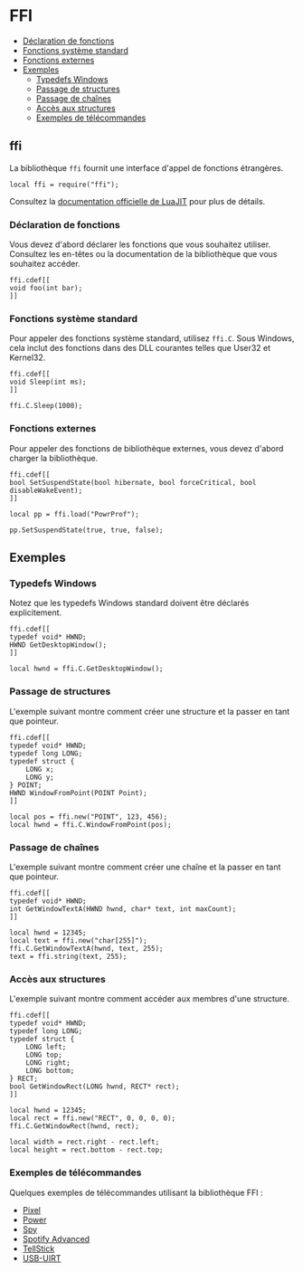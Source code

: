 # FFI
* [Déclaration de fonctions](#déclaration-de-fonctions)
* [Fonctions système standard](#fonctions-système-standard)
* [Fonctions externes](#fonctions-externes)
* [Exemples](#exemples)
	* [Typedefs Windows](#typedefs-windows)
	* [Passage de structures](#passage-de-structures)
	* [Passage de chaînes](#passage-de-chaînes)
	* [Accès aux structures](#accès-aux-structures)
	* [Exemples de télécommandes](#exemples-de-télécommandes)


## ffi
La bibliothèque ``ffi`` fournit une interface d'appel de fonctions étrangères.

	local ffi = require("ffi");

Consultez la [documentation officielle de LuaJIT](http://luajit.org/ext_ffi.html) pour plus de détails.



### Déclaration de fonctions
Vous devez d'abord déclarer les fonctions que vous souhaitez utiliser. Consultez les en-têtes ou la documentation de la bibliothèque que vous souhaitez accéder.

	ffi.cdef[[
	void foo(int bar);
	]]


### Fonctions système standard
Pour appeler des fonctions système standard, utilisez ``ffi.C``. Sous Windows, cela inclut des fonctions dans des DLL courantes telles que User32 et Kernel32.

	ffi.cdef[[
	void Sleep(int ms);
	]]

	ffi.C.Sleep(1000);


### Fonctions externes
Pour appeler des fonctions de bibliothèque externes, vous devez d'abord charger la bibliothèque.

	ffi.cdef[[
	bool SetSuspendState(bool hibernate, bool forceCritical, bool disableWakeEvent);
	]]

	local pp = ffi.load("PowrProf");

	pp.SetSuspendState(true, true, false);


## Exemples

### Typedefs Windows
Notez que les typedefs Windows standard doivent être déclarés explicitement.

	ffi.cdef[[
	typedef void* HWND;
	HWND GetDesktopWindow();
	]]

	local hwnd = ffi.C.GetDesktopWindow();


### Passage de structures
L'exemple suivant montre comment créer une structure et la passer en tant que pointeur.

	ffi.cdef[[
	typedef void* HWND;
	typedef long LONG;
	typedef struct {
		LONG x;
		LONG y;
	} POINT;
	HWND WindowFromPoint(POINT Point);
	]]

	local pos = ffi.new("POINT", 123, 456);
	local hwnd = ffi.C.WindowFromPoint(pos);


### Passage de chaînes
L'exemple suivant montre comment créer une chaîne et la passer en tant que pointeur.

	ffi.cdef[[
	typedef void* HWND;
	int GetWindowTextA(HWND hwnd, char* text, int maxCount);
	]]

	local hwnd = 12345;
	local text = ffi.new("char[255]");
	ffi.C.GetWindowTextA(hwnd, text, 255);
	text = ffi.string(text, 255);


### Accès aux structures
L'exemple suivant montre comment accéder aux membres d'une structure.

	ffi.cdef[[
	typedef void* HWND;
	typedef long LONG;
	typedef struct {
		LONG left;
		LONG top;
		LONG right;
		LONG bottom;
	} RECT;
	bool GetWindowRect(LONG hwnd, RECT* rect);
	]]

	local hwnd = 12345;
	local rect = ffi.new("RECT", 0, 0, 0, 0);
	ffi.C.GetWindowRect(hwnd, rect);

	local width = rect.right - rect.left;
	local height = rect.bottom - rect.top;


### Exemples de télécommandes
Quelques exemples de télécommandes utilisant la bibliothèque FFI :

* [Pixel](https://github.com/unifiedremote/Remotes/tree/master/Main/Pixel)
* [Power](https://github.com/unifiedremote/Remotes/tree/master/Main/Power)
* [Spy](https://github.com/unifiedremote/Remotes/tree/master/Main/Spy)
* [Spotify Advanced](https://github.com/unifiedremote/Remotes/tree/master/Main/Spotify%20Advanced)
* [TellStick](https://github.com/unifiedremote/Remotes/tree/master/Main/TellStick)
* [USB-UIRT](https://github.com/unifiedremote/Remotes/tree/master/Main/USB-UIRT)
